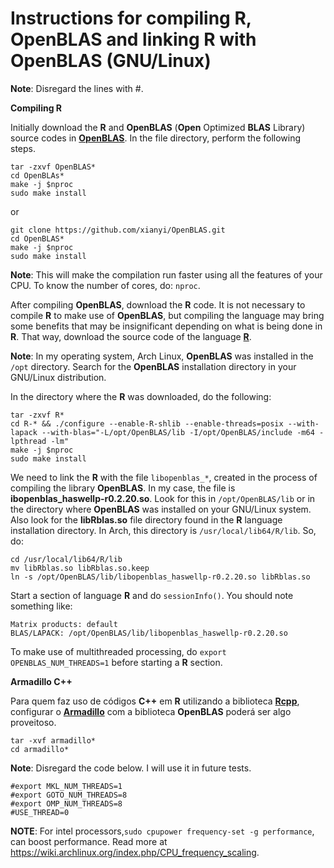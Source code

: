 # Instructions for compiling R, OpenBLAS and linking R with OpenBLAS (GNU/Linux)

**Note**: Disregard the lines with #.

**Compiling R**

Initially download the **R** and **OpenBLAS** (**Open** Optimized **BLAS** Library) source codes in [**OpenBLAS**](https://www.openblas.net/). In the file directory, perform the following steps.
```
tar -zxvf OpenBLAS*
cd OpenBLAs*
make -j $nproc
sudo make install
```
or

```
git clone https://github.com/xianyi/OpenBLAS.git
cd OpenBLAS*
make -j $nproc
sudo make install

```
**Note**: This will make the compilation run faster using all the features of your CPU. To know the number of cores, do: ```nproc```.

After compiling **OpenBLAS**, download the **R** code. It is not necessary to compile **R** to make use of **OpenBLAS**, but compiling the language may bring some benefits that may be insignificant depending on what is being done in **R**. That way, download the source code of the language [**R**](https://cloud.r-project.org/).

**Note**: In my operating system, Arch Linux, **OpenBLAS** was installed in the ```/opt``` directory. Search for the **OpenBLAS** installation directory in your GNU/Linux distribution.

In the directory where the **R** was downloaded, do the following:

```
tar -zxvf R*
cd R-* && ./configure --enable-R-shlib --enable-threads=posix --with-lapack --with-blas="-L/opt/OpenBLAS/lib -I/opt/OpenBLAS/include -m64 -lpthread -lm"
make -j $nproc
sudo make install
```

We need to link the **R** with the file ```libopenblas_*```, created in the process of compiling the library **OpenBLAS**. In my case, the file is **ibopenblas_haswellp-r0.2.20.so**. Look for this in ```/opt/OpenBLAS/lib``` or in the directory where **OpenBLAS** was installed on your GNU/Linux system. Also look for the **libRblas.so** file directory found in the **R** language installation directory. In Arch, this directory is ```/usr/local/lib64/R/lib```. So, do:

```
cd /usr/local/lib64/R/lib
mv libRblas.so libRblas.so.keep
ln -s /opt/OpenBLAS/lib/libopenblas_haswellp-r0.2.20.so libRblas.so
```

Start a section of language **R** and do ```sessionInfo()```. You should note something like:

```
Matrix products: default
BLAS/LAPACK: /opt/OpenBLAS/lib/libopenblas_haswellp-r0.2.20.so
```
To make use of multithreaded processing, do ```export OPENBLAS_NUM_THREADS=1``` before starting a **R** section.

**Armadillo C++**

Para quem faz uso de códigos **C++** em **R** utilizando a biblioteca [**Rcpp**](http://www.rcpp.org/), configurar o [**Armadillo**](http://arma.sourceforge.net/) com a biblioteca **OpenBLAS** poderá ser algo proveitoso. 

```
tar -xvf armadillo*
cd armadillo*
```

**Note**: Disregard the code below. I will use it in future tests.

```
#export MKL_NUM_THREADS=1
#export GOTO_NUM_THREADS=8
#export OMP_NUM_THREADS=8
#USE_THREAD=0
```
**NOTE**: For intel processors,```sudo cpupower frequency-set -g performance```, can boost performance. Read more at https://wiki.archlinux.org/index.php/CPU_frequency_scaling.






